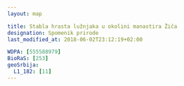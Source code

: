 ```yaml
---
layout: map

title: Stabla hrasta lužnjaka u okolini manastira Žiča
designation: Spomenik prirode
last_modified_at: 2018-06-02T23:12:19+02:00

WDPA: [555588979]
BioRaS: [253]
geoSrbija:
  L1_182: [11]
---
```

